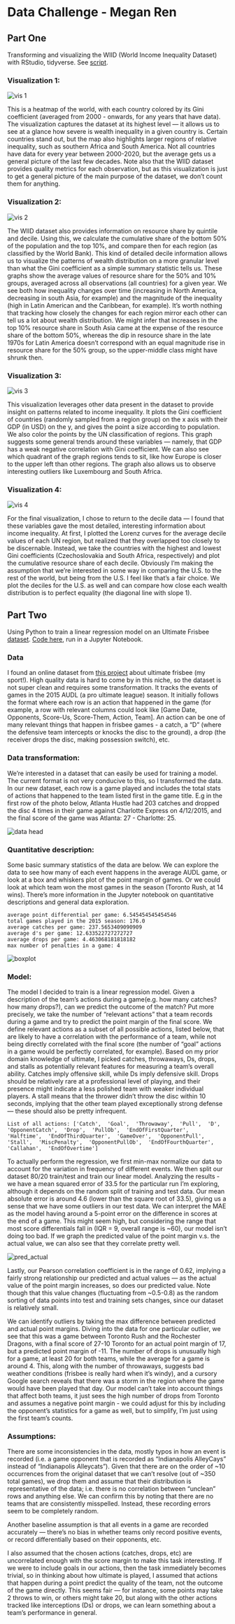 # Data Challenge - Megan Ren

## Part One

Transforming and visualizing the WIID (World Income Inequality Dataset) with RStudio, tidyverse. See [script](part_one/scripts/script_wiid.R).

### Visualization 1:
![vis 1](part_one/world_heatmap.png)

This is a heatmap of the world, with each country colored by its Gini coefficient (averaged from 2000 - onwards, for any years that have data). The visualization captures the dataset at its highest level — it allows us to see at a glance how severe is wealth inequality in a given country is. Certain countries stand out, but the map also highlights larger regions of relative inequality, such as  southern Africa and South America. Not all countries have data for every year between 2000-2020, but the average gets us a general picture of the last few decades. Note also that the WIID dataset provides quality metrics for each observation, but as this visualization is just to get a general picture of the main purpose of the dataset, we don’t count them for anything. 


### Visualization 2:
![vis 2](part_one/income_eq.png)

The WIID dataset also provides information on resource share by quintile and decile. Using this, we calculate the cumulative share of the bottom 50% of the population and the top 10%, and compare then for each region (as classified by the World Bank). This kind of detailed decile information allows us to visualize the patterns of wealth distribution on a more granular level than what the Gini coefficient as a simple summary statistic tells us. These graphs show the average values of resource share for the 50% and 10% groups, averaged across all observations (all countries) for a given year. We see both how inequality changes over time (increasing in North America, decreasing in south Asia, for example) and the magnitude of the inequality (high in Latin American and the Caribbean, for example). It’s worth nothing that tracking how closely the changes for each region mirror each other can tell us a lot about wealth distribution. We might infer that increases in the top 10% resource share in South Asia came at the expense of the resource share of the bottom 50%, whereas the dip in resource share in the late 1970s for Latin America doesn’t correspond with an equal magnitude rise in resource share for the 50% group, so the upper-middle class might have shrunk then. 


### Visualization 3:
![vis 3](part_one/gdp_vs_gini.png)

This visualization leverages other data present in the dataset to provide insight on patterns related to income inequality. It plots the Gini coefficient of countries (randomly sampled from a region group) on the x axis with their GDP (in USD) on the y, and gives the point a size according to population. We also color the points by the UN classification of regions. This graph suggests some general trends around these variables — namely, that GDP has a weak negative correlation with Gini coefficient. We can also see which quadrant of the graph regions tends to sit, like how Europe is closer to the upper left than other regions. The graph also allows us to observe interesting outliers like Luxembourg and South Africa. 


### Visualization 4:
![vis 4](part_one/lorenz.png)

For the final visualization, I chose to return to the decile data — I found that these variables gave the most detailed, interesting information about income inequality. At first, I plotted the Lorenz curves for the average decile values of each UN region, but realized that they overlapped too closely to be discernable. Instead, we take the countries with the highest and lowest Gini coefficients (Czechoslovakia and South Africa, respectively) and plot the cumulative resource share of each decile. Obviously I’m making the assumption that we’re interested in some way in comparing the U.S. to the rest of the world, but being from the U.S. I feel like that’s a fair choice. We plot the deciles for the U.S. as well and can compare how close each wealth distribution is to perfect equality (the diagonal line with slope 1). 



## Part Two

Using Python to train a linear regression model on an Ultimate Frisbee [dataset](part_two/2015_event_data.csv). [Code here](part_two/ultimate_frisbee.ipynb), run in a Jupyter Notebook.

### Data 
I found an online dataset from [this project](https://github.com/karinehsu/cs109-final-project) about ultimate frisbee (my sport!). High quality data is hard to come by in this niche, so the dataset is not super clean and requires some transformation. It tracks the events of games in the 2015 AUDL (a pro ultimate league) season. It initially follows the format where each row is an action that happened in the game (for example, a row with relevant columns could look like [Game Date, Opponents, Score-Us, Score-Them, Action, Team]. An action can be one of many relevant things that happen in frisbee games - a catch, a “D” (where the defensive team intercepts or knocks the disc to the ground), a drop (the receiver drops the disc, making possession switch), etc. 

### Data transformation:
We’re interested in a dataset that can easily be used for training a model. The current format is not very conducive to this, so I transformed the data. In our new dataset, each row is a game played and includes the total stats of actions that happened to the team listed first in the game title. E.g in the first row of the photo below, Atlanta Hustle had 203 catches and dropped the disc 4 times in their game against Charlotte Express on 4/12/2015, and the final score of the game was Atlanta: 27 - Charlotte: 25. 

![data head](part_two/data_head.png)

### Quantitative description: 
Some basic summary statistics of the data are below. We can explore the data to see how many of each event happens in the average AUDL game, or look at a box and whiskers plot of the point margin of games. Or we could look at which team won the most games in the season (Toronto Rush, at 14 wins). There’s more information in the Jupyter notebook on quantitative descriptions and general data exploration. 

```
average point differential per game: 6.545454545454546
total games played in the 2015 season: 176.0
average catches per game: 237.5653409090909
average d's per game: 12.633522727272727
average drops per game: 4.463068181818182
max number of penalties in a game: 4 
```

![boxplot](part_two/boxplot.png)

### Model: 
The model I decided to train is a linear regression model. Given a description of the team’s actions during a game(e.g. how many catches? how many drops?), can we predict the outcome of the match? Put more precisely, we take the number of “relevant actions” that a team records during a game and try to predict the point margin of the final score. We define relevant actions as a subset of all possible actions, listed below, that are likely to have a correlation with the performance of a team, while not being directly correlated with the final score (the number of “goal” actions in a game would be perfectly correlated, for example). Based on my prior domain knowledge of ultimate, I picked catches, throwaways, Ds, drops, and stalls as potentially relevant features for measuring a team’s overall ability. Catches imply offensive skill, while Ds imply defensive skill. Drops should be relatively rare at a professional level of playing, and their presence might indicate a less polished team with weaker individual players. A stall means that the thrower didn’t throw the disc within 10 seconds, implying that the other team played exceptionally strong defense — these should also be pretty infrequent. 

```
List of all actions: ['Catch',  'Goal',  'Throwaway',  'Pull',  'D',  'OpponentCatch',  'Drop',  'PullOb',  'EndOfFirstQuarter',  'Halftime',  'EndOfThirdQuarter',  'GameOver',  'OpponentPull',  'Stall',  'MiscPenalty',  'OpponentPullOb',  'EndOfFourthQuarter',  'Callahan',  'EndOfOvertime']
```

To actually perform the regression, we first min-max normalize our data to account for the variation in frequency of different events. We then split our dataset 80/20 train/test and train our linear model. Analyzing the results - we have a mean squared error of 33.5 for the particular run I’m exploring, although it depends on the random split of training and test data. Our mean absolute error is around 4.6 (lower than the square root of 33.5), giving us a sense that we have some outliers in our test data. We can interpret the MAE as the model having around a 5-point error on the difference in scores at the end of a game. This might seem high, but considering the range that most score differentials fall in (IQR = 9, overall range is ~60), our model isn’t doing too bad. If we graph the predicted value of the point margin v.s. the actual value, we can also see that they correlate pretty well. 

![pred_actual](part_two/pred_actual.png)

Lastly, our Pearson correlation coefficient is in the range of 0.62, implying a fairly strong relationship our predicted and actual values — as the actual value of the point margin increases, so does our predicted value. Note though that this value changes (fluctuating from ~0.5-0.8) as the random sorting of data points into test and training sets changes, since our dataset is relatively small. 

We can identify outliers by taking the max difference between predicted and actual point margins. Diving into the data for one particular outlier, we see that this was a game between Toronto Rush and the Rochester Dragons, with a final score of 27-10 Toronto for an actual point margin of 17, but a predicted point margin of -11. The number of drops is unusually high for a game, at least 20 for both teams, while the average for a game is around 4. This, along with the number of throwaways, suggests bad weather conditions (frisbee is really hard when it’s windy), and a cursory Google search reveals that there was a storm in the region where the game would have been played that day. Our model can’t take into account things that affect both teams, it just sees the high number of drops from Toronto and assumes a negative point margin - we could adjust for this by including the opponent’s statistics for a game as well, but to simplify, I’m just using the first team’s counts. 


### Assumptions:
There are some inconsistencies in the data, mostly typos in how an event is recorded (i.e. a game opponent that is recorded as “Indianapolis AlleyCays” instead of “Indianapolis Alleycats”). Given that there are on the order of ~10 occurrences from the original dataset that we can’t resolve (out of ~350 total games), we drop them and assume that their distribution is representative of the data; i.e. there is no correlation between “unclean” rows and anything else. We can confirm this by noting that there are no teams that are consistently misspelled. Instead, these recording errors seem to be completely random. 

Another baseline assumption is that all events in a game are recorded accurately — there’s no bias in whether teams only record positive events, or record differentially based on their opponents, etc. 

I also assumed that the chosen actions (catches, drops, etc) are uncorrelated enough with the score margin to make this task interesting. If we were to include goals in our actions, then the task immediately becomes trivial, so in thinking about how ultimate is played, I assumed that actions that happen during a point predict the quality of the team, not the outcome of the game directly. This seems fair — for instance, some points may take 2 throws to win, or others might take 20, but along with the other actions tracked like interceptions (Ds) or drops, we can learn something about a team’s performance in general. 






